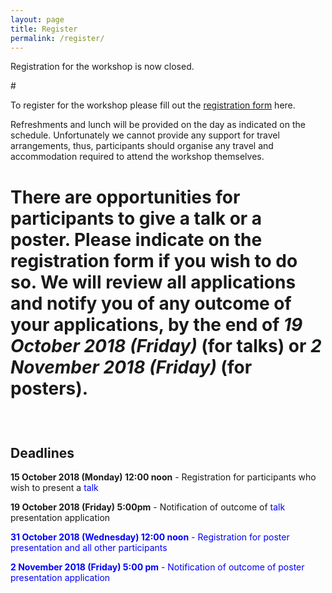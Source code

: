 ```yaml
---
layout: page
title: Register
permalink: /register/
---
```

 <p> Registration for the workshop is now closed. </p>
# <p>To register for the workshop please fill out the <a href="https://docs.google.com/forms/d/e/1FAIpQLSdBSWF8dEDXVhT8jijR5kWUYWTf4TcAJivweMicGFq2hN4zzw/viewform?c=0&w=1">registration form</a> here.</p>
 
 <p>Refreshments and lunch will be provided on the day as indicated on the schedule. Unfortunately we cannot provide any support for travel arrangements, thus, participants should organise any travel and accommodation required to attend the workshop themselves.</p>

# <p>There are opportunities for participants to give a talk or a poster. Please indicate on the registration form if you wish to do so. We will review all applications and notify you of any outcome of your applications, by the end of <em>19 October 2018 (Friday)</em> (for talks) or <em>2 November 2018 (Friday)</em> (for posters). </p>
 
 <br>
 
 <h2>Deadlines</h2>
 <p><b>15 October 2018 (Monday) 12:00 noon</b> - Registration for participants who wish to present a <span style="color:blue">talk</span></p>
 <p><b>19 October 2018 (Friday) 5:00pm</b> - Notification of outcome of <span style="color:blue">talk</span> presentation application</p>
 <p><span style="color:blue"><b>31 October 2018 (Wednesday) 12:00 noon</b> - Registration for poster presentation and all other participants</span></p>
 <p><span style="color:blue"><b>2 November 2018 (Friday) 5:00 pm</b> - Notification of outcome of poster presentation application</span></p>
